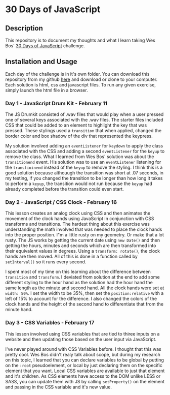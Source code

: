 # 30 Days of JavaScript

## Description
This repository is to document my thoughts and what I learn taking Wes Bos' [30 Days of JavaScript](https://javascript30.com/) challenge. 

## Installation and Usage
Each day of the challenge is in it's own folder. You can download this repository from my github [here](https://github.com/rlfuller/30-days-javascript) and download or clone to your computer. Each solution is html, css and javascript files. To run any given exercise, simply launch the html file in a browser. 


### Day 1 - JavaScript Drum Kit - February 11
The JS Drumkit consisted of .wav files that would play when a user pressed one of several keys associated with the .wav files. The starter files included CSS that could be added to an element to highlight the key that was pressed. These stylings used a `transition` that when applied, changed the border color and box shadow of the div that represented the keypress.  

My solution involved adding an `eventListener` for `keydown` to apply the class associated with the CSS and adding a second `eventListener` for the `keyup` to remove the class. What I learned from Wes Bos' solution was about the `transitionend` event. His solution was to use an `eventListener` listening for the `transtioinend` instead of the `keyup` to remove the styling. I think this is a good solution because althouugh the transition was short at .07 seconds, in my testing, if you changed the transition to be longer than how long it takes to perform a `keyup`, the transition would not run because the `keyup` had already completed before the transition could even start.

### Day 2 - JavaScript / CSS Clock - February 16
This lesson creates an analog clock using CSS and then animates the movement of the clock hands using JavaScript in conjunction with CSS transforms and transitions.  The hardest thing about this exercise was understanding the math involved that was needed to place the clock hands into the proper position. I"m a little rusty on my geometry. Or make that a lot rusty. The JS works by getting the current date using `new Date()` and then getting the hours, minutes and seconds which are then transformed into their equivalent values in degrees. Using a `transform: rotate()`, the clock hands are then moved. All of this is done in a function called by `setInterval()` so it runs every second. 

I spent most of my time on this learning about the difference between `transition` and `transform`. I deviated from solution at the end to add some different styling to the hour hand as the solution had the hour hand the same length as the minute and second hand. All the clock hands were set at `width: 50%`. I set the width to be 35%, then set the `position:relative` with a left of 15% to account for the difference. I also changed the colors of the clock hands and the height of the second hand to differentiate that from the minute hand. 

### Day 3 - CSS Variables - February 17
This lesson involved using CSS variables that are tied to thiree inputs on a website and then updating those based on the user input via JavaScript. 

I've never played around with CSS Variables before. I thought that this was pretty cool. Wes Bos didn't realy talk about scope, but during my research on this topic, I learned that you can declare variables to be global by putting on the `:root` pseudoelement, or local by just declaring them on the specific element that you want. Local CSS variables are available to just that element and it's children.  As CSS elements have access to the DOM unlike LESS or SASS, you can update them with JS by calling `setProperty()` on the element and passing in the CSS variable and it's new value. 